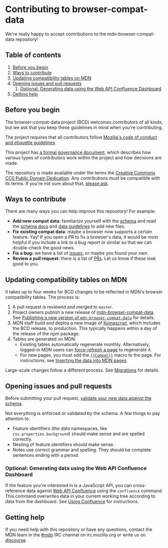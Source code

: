# Contributing to browser-compat-data

We're really happy to accept contributions to the mdn-browser-compat-data
repository!

## Table of contents

1. [Before you begin](#before-you-begin)
2. [Ways to contribute](#ways-to-contribute)
3. [Updating compatibility tables on MDN](#updating-compatibility-tables-on-mdn)
4. [Opening issues and pull requests](#opening-issues-and-pull-requests)
   1. [Optional: Generating data using the Web API Confluence Dashboard](#optional-generating-data-using-the-web-api-confluence-dashboard)
5. [Getting help](#getting-help)

## Before you begin

The browser-compat-data project (BCD) welcomes contributors of all kinds, but we
ask that you keep these guidelines in mind when you're contributing.

The project requires that all contributors follow
[Mozilla's code of conduct and etiquette guidelines](/CODE_OF_CONDUCT.md).

This project has [a formal governance document](/GOVERNANCE.md), which describes
how various types of contributors work within the project and how decisions are
made.

The repository is made available under the terms the
[Creative Commons CC0 Public Domain Dedication](/LICENSE). Any contributions
must be compatible with its terms. If you're not sure about that,
[please ask](#getting-help).

## Ways to contribute

There are many ways you can help improve this repository! For example:

- **Add new compat data**: familiarize yourself with the
  [schema](https://github.com/mdn/browser-compat-data/blob/master/schemas/compat-data.schema.json)
  and read the
  [schema docs](https://github.com/mdn/browser-compat-data/blob/master/schemas/compat-data-schema.md)
  and [data guidelines](data-guidelines.md) to add new files.
- **Fix existing compat data**: maybe a browser now supports a certain feature.
  Yay! If you open a PR to fix a browser's data, it would be most helpful if you
  include a link to a bug report or similar so that we can double-check the good
  news.
- **Fix a bug:** we have a list of
  [issues](https://github.com/mdn/browser-compat-data/issues), or maybe you
  found your own.
- **Review a pull request:** there is a list of
  [PRs](https://github.com/mdn/browser-compat-data/pulls). Let us know if these
  look good to you.

## Updating compatibility tables on MDN

It takes up to four weeks for BCD changes to be reflected in MDN's browser
compatibility tables. The process is:

1. A pull request is reviewed and merged to `master`.
2. Project owners publish a new release of
   [mdn-browser-compat-data](https://www.npmjs.com/package/mdn-browser-compat-data).
   See [Publishing a new version of `mdn-browser-compat-data`](publishing.md)
   for details.
3. MDN staff build and deploy a new image of
   [Kumascript](https://github.com/mdn/kumascript), which includes the BCD
   release, to production. This typically happens within a day of the release of
   the npm package.
4. Tables are generated on MDN:
   - Existing tables automatically regenerate monthly. Alternatively, logged-in
     MDN users can
     [force-refresh a page](https://en.wikipedia.org/wiki/Wikipedia:Bypass_your_cache#Bypassing_cache)
     to regenerate it.
   - For new pages, you must add the
     [`{{Compat}}`](https://github.com/mdn/kumascript/blob/master/macros/Compat.ejs)
     macro to the page. For instructions, see
     [Inserting the data into MDN pages](https://developer.mozilla.org/en-US/docs/MDN/Contribute/Structures/Compatibility_tables#Inserting_the_data_into_MDN_pages).

Large-scale changes follow a different process. See [Migrations](migrations.md)
for details.

## Opening issues and pull requests

Before submitting your pull request,
[validate your new data against the schema](testing.md).

Not everything is enforced or validated by the schema. A few things to pay
attention to:

- Feature identifiers (the data namespaces, like `css.properties.background`)
  should make sense and are spelled correctly.
- Nesting of feature identifiers should make sense.
- Notes use correct grammar and spelling. They should be complete sentences
  ending with a period.

### Optional: Generating data using the Web API Confluence Dashboard

If the feature you're interested in is a JavaScript API, you can cross-reference
data against [Web API Confluence](https://web-confluence.appspot.com/) using the
`confluence` command. This command overwrites data in your current working tree
according to data from the dashboard. See
[Using Confluence](using-confluence.md) for instructions.

## Getting help

If you need help with this repository or have any questions, contact the MDN
team in the [#mdn](irc://irc.mozilla.org/mdn) IRC channel on irc.mozilla.org or
write us on [discourse](https://discourse.mozilla-community.org/c/mdn).
